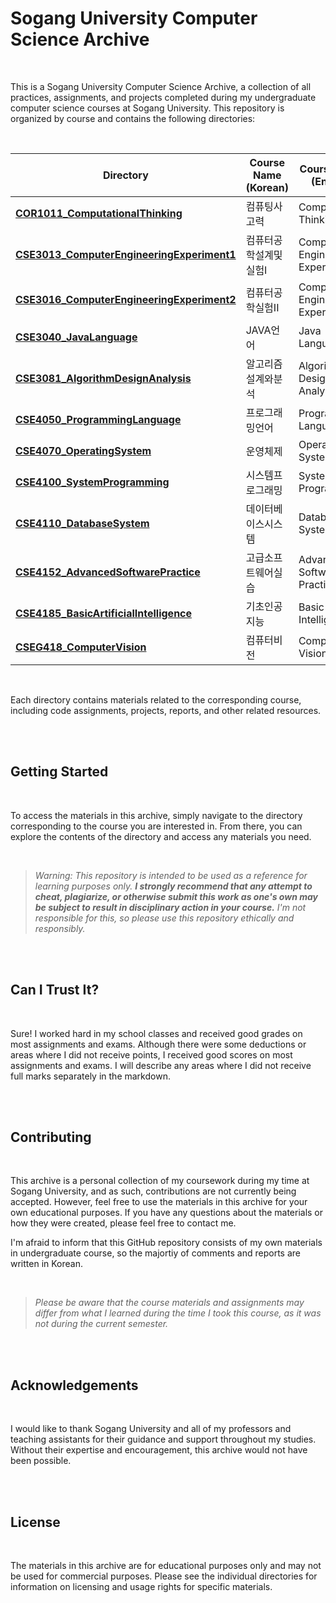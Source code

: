 # Sogang University Computer Science Archive

<br/>

This is a Sogang University Computer Science Archive, a collection of all practices, assignments, and projects completed during my undergraduate computer science courses at Sogang University. This repository is organized by course and contains the following directories:

<br/>

| Directory                                                    | Course Name (Korean)  | Course Name (English)             | semester    |
| ------------------------------------------------------------ | --------------------- | --------------------------------- | ----------- |
| **[COR1011_ComputationalThinking](https://github.com/Glanceyes/Sogang-University-Computer-Science/tree/main/COR1011_ComputationalThinking)** | 컴퓨팅사고력          | Computational Thinking            | Spring 2017 |
| **[CSE3013_ComputerEngineeringExperiment1](https://github.com/Glanceyes/Sogang-University-Computer-Science/tree/main/CSE3013_ComputerEngineeringExperiment1)** | 컴퓨터공학설계및실험I | Computer Engineering Experiment 1 | Fall 2018   |
| **[CSE3016_ComputerEngineeringExperiment2](https://github.com/Glanceyes/Sogang-University-Computer-Science/tree/main/CSE3016_ComputerEngineeringExperiment2)** | 컴퓨터공학실험II      | Computer Engineering Experiment 2 | Fall 2018   |
| **[CSE3040_JavaLanguage](https://github.com/Glanceyes/Sogang-University-Computer-Science/tree/main/CSE3040_JavaLanguage)** | JAVA언어              | Java Language                     | Fall 2018   |
| **[CSE3081_AlgorithmDesignAnalysis](https://github.com/Glanceyes/Sogang-University-Computer-Science/tree/main/CSE3081_AlgorithmDesignAnalysis)** | 알고리즘설계와분석    | Algorithm Design and Analysis     | Fall 2018   |
| **[CSE4050_ProgrammingLanguage](https://github.com/Glanceyes/Sogang-University-Computer-Science/tree/main/CSE4050_ProgrammingLanguage)** | 프로그래밍언어        | Programming Language              | Spring 2019 |
| **[CSE4070_OperatingSystem](https://github.com/Glanceyes/Sogang-University-Computer-Science/tree/main/CSE4070_OperatingSystem)** | 운영체제              | Operating System                  | Fall 2022   |
| **[CSE4100_SystemProgramming](https://github.com/Glanceyes/Sogang-University-Computer-Science/tree/main/CSE4100_SystemProgramming)** | 시스템프로그래밍      | System Programming                | Spring 2019 |
| **[CSE4110_DatabaseSystem](https://github.com/Glanceyes/Sogang-University-Computer-Science/tree/main/CSE4110_DatabaseSystem)** | 데이터베이스시스템    | Database System                   | Spring 2019 |
| **[CSE4152_AdvancedSoftwarePractice](https://github.com/Glanceyes/Sogang-University-Computer-Science/tree/main/CSE4152_AdvancedSoftwarePractice)** | 고급소프트웨어실습    | Advanced Software Practice        | Fall 2022   |
| **[CSE4185_BasicArtificialIntelligence](https://github.com/Glanceyes/Sogang-University-Computer-Science/tree/main/CSE4185_BasicArtificialIntelligence)** | 기초인공지능          | Basic Artificial Intelligence     | Fall 2022   |
| **[CSEG418_ComputerVision](https://github.com/Glanceyes/Sogang-University-Computer-Science/tree/main/CSEG418_ComputerVision)** | 컴퓨터비전            | Computer Vision                   | Fall 2022   |

<br/>

Each directory contains materials related to the corresponding course, including code assignments, projects, reports, and other related resources.

<br/><br/>

## Getting Started

<br/>

To access the materials in this archive, simply navigate to the directory corresponding to the course you are interested in. From there, you can explore the contents of the directory and access any materials you need.

<br/>

> *Warning: This repository is intended to be used as a reference for learning purposes only. **I strongly recommend that any attempt to cheat, plagiarize, or otherwise submit this work as one's own may be subject to result in disciplinary action in your course.** I'm not responsible for this, so please use this repository ethically and responsibly.*

<br/>

<br/>

## Can I Trust It?

<br/>

Sure! I worked hard in my school classes and received good grades on most assignments and exams. Although there were some deductions or areas where I did not receive points, I received good scores on most assignments and exams. I will describe any areas where I did not receive full marks separately in the markdown.

<br/><br/>

## Contributing

<br/>

This archive is a personal collection of my coursework during my time at Sogang University, and as such, contributions are not currently being accepted. However, feel free to use the materials in this archive for your own educational purposes. If you have any questions about the materials or how they were created, please feel free to contact me. 

I'm afraid to inform that this GitHub repository consists of my own materials in undergraduate course, so the majortiy of comments and reports are written in Korean.

<br/>

> *Please be aware that the course materials and assignments may differ from what I learned during the time I took this course, as it was not during the current semester.*

<br/><br/>

## Acknowledgements

<br/>

I would like to thank Sogang University and all of my professors and teaching assistants for their guidance and support throughout my studies. Without their expertise and encouragement, this archive would not have been possible.

<br/><br/>

## License

<br/>

The materials in this archive are for educational purposes only and may not be used for commercial purposes. Please see the individual directories for information on licensing and usage rights for specific materials.